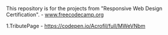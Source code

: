 This repository is for the projects from "Responsive Web Design Certification". - www.freecodecamp.org

1.TributePage - https://codepen.io/Acrofil/full/MWeVNbm

